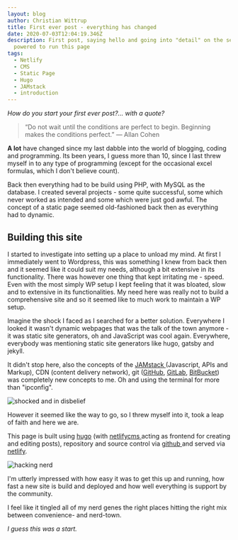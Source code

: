 ```yaml
---
layout: blog
author: Christian Wittrup
title: First ever post - everything has changed
date: 2020-07-03T12:04:19.346Z
description: First post, saying hello and going into "detail" on the setup
  powered to run this page
tags:
  - Netlify
  - CMS
  - Static Page
  - Hugo
  - JAMstack
  - introduction
---
```

*How do you start your first ever post?... with a quote?*

> “Do not wait until the conditions are perfect to begin. Beginning makes the conditions perfect.”
> — Allan Cohen

**A lot** have changed since my last dabble into the world of blogging, coding and programming. Its been years, I guess more than 10, since I last threw myself in to any type of programming (except for the occasional excel formulas, which I don't believe count). 

Back then everything had to be build using PHP, with MySQL as the database. I created several projects - some quite successful, some which never worked as intended and some which were just god awful. The concept of a static page seemed old-fashioned back then as everything had to dynamic.

## Building this site

I started to investigate into setting up a place to unload my mind. At first I immediately went to Wordpress, this was something I knew from back then and it seemed like it could suit my needs, although a bit extensive in its functionality. There was however one thing that kept irritating me - speed. Even with the most simply WP setup I kept feeling that it was bloated, slow and to extensive in its functionalities. My need here was really not to build a comprehensive site and so it seemed like to much work to maintain a WP setup.

Imagine the shock I faced as I searched for a better solution. Everywhere I looked it wasn't dynamic webpages that was the talk of the town anymore - it was static site generators, oh and JavaScript was cool again. Everywhere, everybody was mentioning static site generators like hugo, gatsby and jekyll. 

It didn't stop here, also the concepts of the [JAMstack ](https://jamstack.org/)(Javascript, APIs and Markup), CDN (content delivery network), git ([GitHub](https://github.com), [GitLab](https://gitlab.com), [BitBucket](https://bitbucket.com)) was completely new concepts to me.  Oh and using the terminal for more than "ipconfig".

![shocked and in disbelief](/images/uploads/shocked.gif "shocked and in disbelief")

However it seemed like the way to go, so I threw myself into it, took a leap of faith and here we are.

This page is built using [hugo](https://gohugo.io/) (with [netlifycms ](https://www.netlifycms.org/)acting as frontend for creating and editing posts), repository and source control via [github ](https://github.com/cvewi)and served via [netlify](https://netlify.com). 

![hacking nerd](/images/uploads/hackingnerd.gif "hacking nerd")

I'm utterly impressed with how easy it was to get this up and running, how fast a new site is build and deployed and how well everything is support by the community.

I feel like it tingled all of my nerd genes the right places hitting the right mix between convenience- and nerd-town.

*I guess this was a start.*